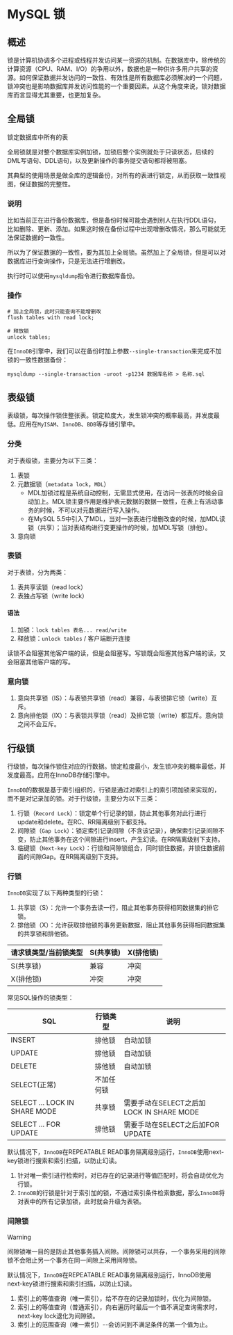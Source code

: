 # MySQL 锁

## 概述

锁是计算机协调多个进程或线程并发访问某一资源的机制。在数据库中，除传统的计算资源（CPU、RAM、I/O）的争用以外，数据也是一种供许多用户共享的资源。如何保证数据并发访问的一致性、有效性是所有数据库必须解决的一个问题，锁冲突也是影响数据库并发访问性能的一个重要因素。从这个角度来说，锁对数据库而言显得尤其重要，也更加复杂。

## 全局锁

锁定数据库中所有的表

全局锁就是对整个数据库实例加锁，加锁后整个实例就处于只读状态，后续的DML写语句、DDL语句，以及更新操作的事务提交语句都将被阻塞。

其典型的使用场景是做全库的逻辑备份，对所有的表进行锁定，从而获取一致性视图，保证数据的完整性。

### 说明

比如当前正在进行备份数据库，但是备份时候可能会遇到别人在执行DDL语句，比如删除、更新、添加。如果这时候在备份过程中出现增删改情况，那么可能就无法保证数据的一致性。

所以为了保证数据的一致性，要为其加上全局锁。虽然加上了全局锁，但是可以对数据库进行查询操作，只是无法进行增删改。

执行时可以使用`mysqldump`指令进行数据库备份。

### 操作

```mysql
# 加上全局锁，此时只能查询不能增删改
flush tables with read lock;

# 释放锁
unlock tables;
```

在`InnoDB`引擎中，我们可以在备份时加上参数`--single-transaction`来完成不加锁的一致性数据备份：

```mysql
mysqldump --single-transaction -uroot -p1234 数据库名称 > 名称.sql
```

## 表级锁

表级锁，每次操作锁住整张表。锁定粒度大，发生锁冲突的概率最高，并发度最低。应用在`MyISAM`、`InnoDB`、`BDB`等存储引擎中。

### 分类

对于表级锁，主要分为以下三类：

1. 表锁
2. 元数据锁（`metadata lock`，`MDL`）
   - MDL加锁过程是系统自动控制，无需显式使用，在访问一张表的时候会自动加上。MDL锁主要作用是维护表元数据的数据一致性，在表上有活动事务的时候，不可以对元数据进行写入操作。
   - 在MySQL 5.5中引入了MDL，当对一张表进行增删改查的时候，加MDL读锁（共享）；当对表结构进行变更操作的时候，加MDL写锁（排他）。
3. 意向锁

### 表锁

对于表锁，分为两类：

1. 表共享读锁（read lock）
2. 表独占写锁（write lock）

#### 语法

1. 加锁：`lock tables 表名... read/write`
2. 释放锁：`unlock tables` / 客户端断开连接

读锁不会阻塞其他客户端的读，但是会阻塞写。写锁既会阻塞其他客户端的读，又会阻塞其他客户端的写。

### 意向锁

1. 意向共享锁（IS）：与表锁共享锁（read）兼容，与表锁排它锁（write）互斥。
2. 意向排他锁（IX）：与表锁共享锁（read）及排它锁（write）都互斥。意向锁之间不会互斥。

## 行级锁

行级锁，每次操作锁住对应的行数据。锁定粒度最小，发生锁冲突的概率最低，并发度最高。应用在InnoDB存储引擎中。

`InnoDB`的数据是基于索引组织的，行锁是通过对索引上的索引项加锁来实现的，而不是对记录加的锁。对于行级锁，主要分为以下三类：

1. 行锁（`Record Lock`）：锁定单个行记录的锁，防止其他事务对此行进行update和delete。在RC、RR隔离级别下都支持。
2. 间隙锁（`Gap Lock`）：锁定索引记录间隙（不含该记录），确保索引记录间隙不变，防止其他事务在这个间隙进行insert，产生幻读。在RR隔离级别下支持。
3. 临键锁（`Next-key Lock`）：行锁和间隙锁组合，同时锁住数据，并锁住数据前面的间隙Gap。在RR隔离级别下支持。

### 行锁

`InnoDB`实现了以下两种类型的行锁：

1. 共享锁（S）：允许一个事务去读一行，阻止其他事务获得相同数据集的排它锁。
2. 排他锁（X）：允许获取排他锁的事务更新数据，阻止其他事务获得相同数据集的共享锁和排他锁。

| 请求锁类型/当前锁类型 | S(共享锁) | X(排他锁) |
| --------------------- | --------- | --------- |
| S(共享锁)             | 兼容      | 冲突      |
| X(排他锁)             | 冲突      | 冲突      |

常见SQL操作的锁类型：

| SQL                           | 行锁类型   | 说明                                     |
| ----------------------------- | ---------- | ---------------------------------------- |
| INSERT                        | 排他锁     | 自动加锁                                 |
| UPDATE                        | 排他锁     | 自动加锁                                 |
| DELETE                        | 排他锁     | 自动加锁                                 |
| SELECT(正常)                  | 不加任何锁 |                                          |
| SELECT ... LOCK IN SHARE MODE | 共享锁     | 需要手动在SELECT之后加LOCK IN SHARE MODE |
| SELECT ... FOR UPDATE         | 排他锁     | 需要手动在SELECT之后加FOR UPDATE         |

默认情况下，`InnoDB`在REPEATABLE READ事务隔离级别运行，`InnoDB`使用next-key锁进行搜索和索引扫描，以防止幻读。

1. 针对唯一索引进行检索时，对已存在的记录进行等值匹配时，将会自动优化为行锁。
2. `InnoDB`的行锁是针对于索引加的锁，不通过索引条件检索数据，那么`InnoDB`将对表中的所有记录加锁，此时就会升级为表锁。

### 间隙锁

> [!WARNING]
> 间隙锁唯一目的是防止其他事务插入间隙。间隙锁可以共存，一个事务采用的间隙锁不会阻止另一个事务在同一间隙上采用间隙锁。

默认情况下，`InnoDB`在REPEATABLE READ事务隔离级别运行，InnoDB使用next-key锁进行搜索和索引扫描，以防止幻读。

1. 索引上的等值查询（唯一索引），给不存在的记录加锁时，优化为间隙锁。
2. 索引上的等值查询（普通索引），向右遍历时最后一个值不满足查询需求时，next-key lock退化为间隙锁。
3. 索引上的范围查询（唯一索引）--会访问到不满足条件的第一个值为止。